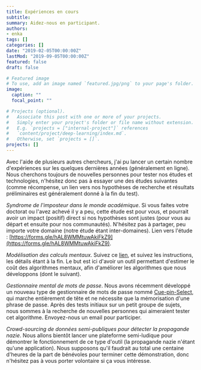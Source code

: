 ```yaml
---
title: Expériences en cours
subtitle:
summary: Aidez-nous en participant.
authors:
- enka
tags: []
categories: []
date: "2019-02-05T00:00:00Z"
lastMod: "2019-09-05T00:00:00Z"
featured: false
draft: false

# Featured image
# To use, add an image named `featured.jpg/png` to your page's folder. 
image:
  caption: ""
  focal_point: ""

# Projects (optional).
#   Associate this post with one or more of your projects.
#   Simply enter your project's folder or file name without extension.
#   E.g. `projects = ["internal-project"]` references 
#   `content/project/deep-learning/index.md`.
#   Otherwise, set `projects = []`.
projects: []
---
```


Avec l'aide de plusieurs autres chercheurs, j'ai pu lancer un certain nombre d'expériences sur les quelques dernières années (généralement en ligne). Nous cherchons toujours de nouvelles personnes pour tester nos études et technologies, n'hésitez donc pas à essayer une des études suivantes (comme récompense, un lien vers nos hypothèses de recherche et résultats préliminaires est généralement donné à la fin du test). 


*Syndrome de l'imposteur dans le monde académique*. 
Si vous faites votre doctorat ou l'avez achevé il y a peu, cette étude est pour vous, et pourrait avoir un impact (positif) direct si nos hypothèses sont justes (pour vous au départ et ensuite pour nos communautés). N'hésitez pas à partager, peu importe votre domaine (notre étude étant inter-domaines).
Lien vers l'étude : [https://forms.gle/hAL8WMMtuwAkiFkZ9](https://forms.gle/hAL8WMMtuwAkiFkZ9). 


*Modélisation des calculs mentaux*. 
Suivez ce [lien](http://koliaza.com/mentcompexperiment/g1), et suivez les instructions, les détails étant à la fin. Le but est ici d'avoir un outil permettant d'estimer le coût des algorithmes mentaux, afin d'améliorer les algorithmes que nous développons (dont le suivant).


*Gestionnaire mental de mots de passe*.
Nous avons récemment développé un nouveau type de gestionnaire de mots de passe nommé [Cue-pin-Select](/publication/blanchard-2019-cuepinselect/), qui marche entièrement de tête et ne nécessite que la mémorisation d'une phrase de passe. Après des tests initiaux sur un petit groupe de sujets, nous sommes à la recherche de nouvelles personnes qui aimeraient tester cet algorithme. Envoyez-nous un email pour participer.


*Crowd-sourcing de données semi-publiques pour détecter la propagande nazie*. 
Nous allons bientôt lancer une plateforme semi-ludique pour démontrer le fonctionnement de ce type d'outil (la propagande nazie n'étant qu'une application). Nous supposons qu'il faudrait au total une centaine d'heures  de la part de bénévoles pour terminer cette démonstration, donc n'hésitez pas à vous porter volontaire si ça vous intéresse.